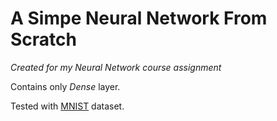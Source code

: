 # A Simpe Neural Network From Scratch
*Created for my Neural Network course assignment*

Contains only *Dense* layer.

Tested with [MNIST](http://yann.lecun.com/exdb/mnist/index.html) dataset.
